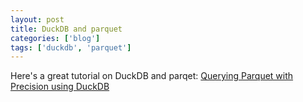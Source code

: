 ```yaml
---
layout: post
title: DuckDB and parquet
categories: ['blog']
tags: ['duckdb', 'parquet']
---
```



Here's a great tutorial on DuckDB and parqet: [Querying Parquet with Precision using DuckDB](https://duckdb.org/2021/06/25/querying-parquet.html)
